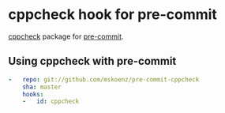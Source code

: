 # cppcheck hook for pre-commit

[cppcheck](https://github.com/danmar/cppcheck/) package for [pre-commit](http://pre-commit.com).

## Using cppcheck with pre-commit

```yaml
-   repo: git://github.com/mskoenz/pre-commit-cppcheck
    sha: master
    hooks:
    -   id: cppcheck
```
